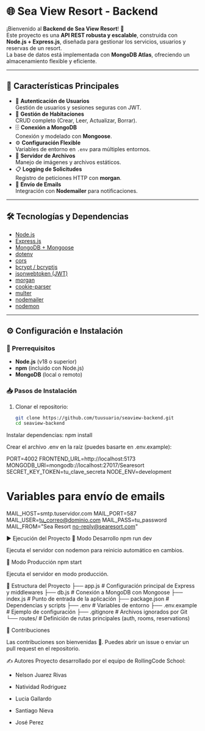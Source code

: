 # 🌐 Sea View Resort - Backend

¡Bienvenido al **Backend de Sea View Resort**! 🎉  
Este proyecto es una **API REST robusta y escalable**, construida con **Node.js + Express.js**, diseñada para gestionar los servicios, usuarios y reservas de un resort.  
La base de datos está implementada con **MongoDB Atlas**, ofreciendo un almacenamiento flexible y eficiente.

---

## 🚀 Características Principales

- 🔑 **Autenticación de Usuarios**  
  Gestión de usuarios y sesiones seguras con JWT.  
- 🏨 **Gestión de Habitaciones**  
  CRUD completo (Crear, Leer, Actualizar, Borrar).  
- 🗄️ **Conexión a MongoDB**  
  Conexión y modelado con **Mongoose**.  
- ⚙️ **Configuración Flexible**  
  Variables de entorno en `.env` para múltiples entornos.  
- 📂 **Servidor de Archivos**  
  Manejo de imágenes y archivos estáticos.  
- 📋 **Logging de Solicitudes**  
  Registro de peticiones HTTP con **morgan**.  
- 📧 **Envío de Emails**  
  Integración con **Nodemailer** para notificaciones.  

---

## 🛠️ Tecnologías y Dependencias

- [Node.js](https://nodejs.org/)  
- [Express.js](https://expressjs.com/)  
- [MongoDB + Mongoose](https://mongoosejs.com/)  
- [dotenv](https://www.npmjs.com/package/dotenv)  
- [cors](https://www.npmjs.com/package/cors)  
- [bcrypt / bcryptjs](https://www.npmjs.com/package/bcrypt)  
- [jsonwebtoken (JWT)](https://www.npmjs.com/package/jsonwebtoken)  
- [morgan](https://www.npmjs.com/package/morgan)  
- [cookie-parser](https://www.npmjs.com/package/cookie-parser)  
- [multer](https://www.npmjs.com/package/multer)  
- [nodemailer](https://nodemailer.com/)  
- [nodemon](https://www.npmjs.com/package/nodemon)  

---

## ⚙️ Configuración e Instalación

### 📌 Prerrequisitos
- **Node.js** (v18 o superior)  
- **npm** (incluido con Node.js)  
- **MongoDB** (local o remoto)  

### 📥 Pasos de Instalación

1. Clonar el repositorio:
   ```bash
   git clone https://github.com/tuusuario/seaview-backend.git
   cd seaview-backend

Instalar dependencias:
npm install

Crear el archivo .env en la raíz (puedes basarte en .env.example):

PORT=4002
FRONTEND_URL=http://localhost:5173
MONGODB_URI=mongodb://localhost:27017/Searesort
SECRET_KEY_TOKEN=tu_clave_secreta
NODE_ENV=development

# Variables para envío de emails
MAIL_HOST=smtp.tuservidor.com
MAIL_PORT=587
MAIL_USER=tu_correo@dominio.com
MAIL_PASS=tu_password
MAIL_FROM="Sea Resort <no-reply@searesort.com>"

▶️ Ejecución del Proyecto
🔹 Modo Desarrollo
npm run dev

Ejecuta el servidor con nodemon para reinicio automático en cambios.

🔹 Modo Producción
npm start

Ejecuta el servidor en modo producción.

📂 Estructura del Proyecto
├── app.js            # Configuración principal de Express y middlewares
├── db.js             # Conexión a MongoDB con Mongoose
├── index.js          # Punto de entrada de la aplicación
├── package.json      # Dependencias y scripts
├── .env              # Variables de entorno
├── .env.example      # Ejemplo de configuración
├── .gitignore        # Archivos ignorados por Git
└── routes/           # Definición de rutas principales (auth, rooms, reservations)

🤝 Contribuciones

Las contribuciones son bienvenidas 🚀.
Puedes abrir un issue o enviar un pull request en el repositorio.

✍️ Autores
Proyecto desarrollado por el equipo de RollingCode School:

- Nelson Juarez Rivas

- Natividad Rodriguez

- Lucia Gallardo

- Santiago Nieva

- José Perez

